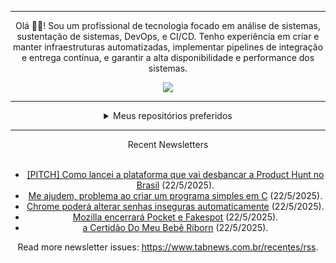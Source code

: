 <div align="center">
<hr>
<p>Olá 👋🏾! Sou um profissional de tecnologia focado em análise de sistemas, sustentação de sistemas, DevOps, e CI/CD. Tenho experiência em criar e manter infraestruturas automatizadas, implementar pipelines de integração e entrega contínua, e garantir a alta disponibilidade e performance dos sistemas.</p>
  <img src="https://media.giphy.com/media/yAGIvCiwPJn5C/giphy.gif">
<hr>
  <details>
  <summary>Meus repositórios preferidos</summary>
  <br />
  Alguns dos meus melhores repositórios:
  <br />
<br />
  <ul><li><a href=https://github.com/commitgeist/aluratube target="_blank" rel="noopener noreferrer">commitgeist/aluratube</a> (<b>0</b> ✨ and <b>0</b> 🍴): Aluratube - Desenvolvido durante a imersão React da Alura no final de 2022</li><li><a href=https://github.com/commitgeist/nlw-ia target="_blank" rel="noopener noreferrer">commitgeist/nlw-ia</a> (<b>0</b> ✨ and <b>0</b> 🍴): Projeto desenvolvido durante a NLW IA - Usando a API da OPENAI</li><li><a href=https://github.com/commitgeist/nlw-journey-ia target="_blank" rel="noopener noreferrer">commitgeist/nlw-journey-ia</a> (<b>0</b> ✨ and <b>0</b> 🍴): NLW IA - Agent de viagens usando python + langchain + GPT</li>
<li>More coming soon :).</li>
</ul>
  </details>
  <hr/>
    <summary>Recent Newsletters</summary>
  <br />
  <ul>
    <li><a href=https://www.tabnews.com.br/oyvesmariano/pitch-como-lancei-a-plataforma-que-vai-desbancar-a-product-hunt-no-brasil target="_blank" rel="noopener noreferrer">[PITCH] Como lancei a plataforma que vai desbancar a Product Hunt no Brasil</a> (22/5/2025).</li><li><a href=https://www.tabnews.com.br/DavidBarbieri/me-ajudem-problema-ao-criar-um-programa-simples-em-c target="_blank" rel="noopener noreferrer">Me ajudem, problema ao criar um programa simples em C</a> (22/5/2025).</li><li><a href=https://www.tabnews.com.br/NewsletterOficial/chrome-podera-alterar-senhas-inseguras-automaticamente target="_blank" rel="noopener noreferrer">Chrome poderá alterar senhas inseguras automaticamente</a> (22/5/2025).</li><li><a href=https://www.tabnews.com.br/NewsletterOficial/mozilla-encerrara-pocket-e-fakespot target="_blank" rel="noopener noreferrer">Mozilla encerrará Pocket e Fakespot</a> (22/5/2025).</li><li><a href=https://www.tabnews.com.br/luizfilipeschaeffer/pitch-a-certidao-do-meu-bebe-riborn target="_blank" rel="noopener noreferrer">a Certidão Do Meu Bebê Riborn</a> (22/5/2025).</li>
  </ul>
<p>Read more newsletter issues: <a href="https://www.tabnews.com.br/recentes/rss">https://www.tabnews.com.br/recentes/rss</a>.</p>
  </details>
